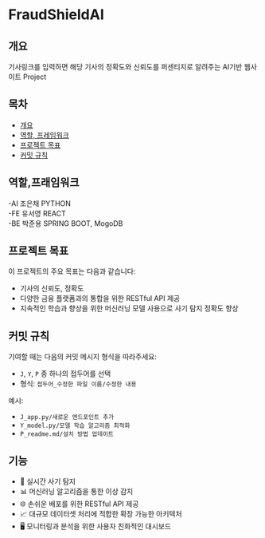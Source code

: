 # FraudShieldAI

## 개요
기사링크를 입력하면 해당 기사의 정확도와 신뢰도를 퍼센티지로 알려주는 AI기반 웹사이트 Project

## 목차
- [개요](#개요)
- [역할, 프레임워크](#역할,프레임워크)
- [프로젝트 목표](#프로젝트-목표)
- [커밋 규칙](#커밋-규칙)

## 역할,프래임워크
-AI 조은채 PYTHON<br>
-FE 유서영 REACT<br>
-BE 박준용 SPRING BOOT, MogoDB

## 프로젝트 목표
이 프로젝트의 주요 목표는 다음과 같습니다:
- 기사의 신뢰도, 정확도 
- 다양한 금융 플랫폼과의 통합을 위한 RESTful API 제공
- 지속적인 학습과 향상을 위한 머신러닝 모델 사용으로 사기 탐지 정확도 향상

## 커밋 규칙
기여할 때는 다음의 커밋 메시지 형식을 따라주세요:
- `J`, `Y`, `P` 중 하나의 접두어를 선택
- 형식: `접두어_수정한 파일 이름/수정한 내용`
  
예시:
- `J_app.py/새로운 엔드포인트 추가`
- `Y_model.py/모델 학습 알고리즘 최적화`
- `P_readme.md/설치 방법 업데이트`

## 기능
- 🚀 실시간 사기 탐지
- 📊 머신러닝 알고리즘을 통한 이상 감지
- 🌐 손쉬운 배포를 위한 RESTful API 제공
- 📈 대규모 데이터셋 처리에 적합한 확장 가능한 아키텍처
- 🖥️ 모니터링과 분석을 위한 사용자 친화적인 대시보드
